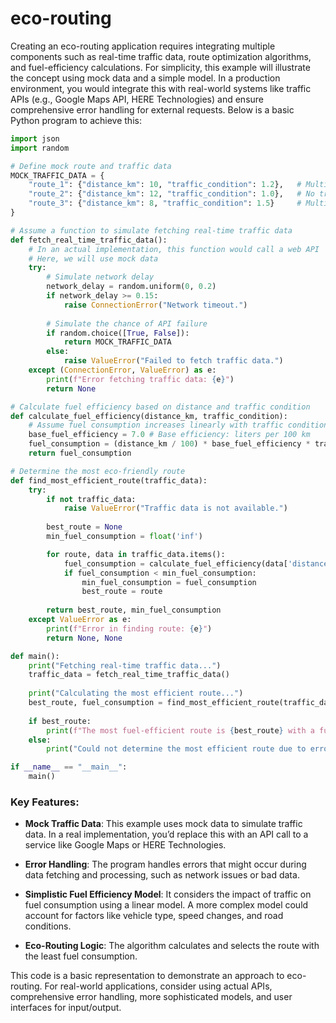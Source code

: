 # eco-routing

Creating an eco-routing application requires integrating multiple components such as real-time traffic data, route optimization algorithms, and fuel-efficiency calculations. For simplicity, this example will illustrate the concept using mock data and a simple model. In a production environment, you would integrate this with real-world systems like traffic APIs (e.g., Google Maps API, HERE Technologies) and ensure comprehensive error handling for external requests. Below is a basic Python program to achieve this:

```python
import json
import random

# Define mock route and traffic data
MOCK_TRAFFIC_DATA = {
    "route_1": {"distance_km": 10, "traffic_condition": 1.2},   # Multiplier for light traffic
    "route_2": {"distance_km": 12, "traffic_condition": 1.0},   # No traffic
    "route_3": {"distance_km": 8, "traffic_condition": 1.5}     # Multiplier for heavy traffic
}

# Assume a function to simulate fetching real-time traffic data
def fetch_real_time_traffic_data():
    # In an actual implementation, this function would call a web API
    # Here, we will use mock data
    try:
        # Simulate network delay
        network_delay = random.uniform(0, 0.2)
        if network_delay >= 0.15:
            raise ConnectionError("Network timeout.")
        
        # Simulate the chance of API failure
        if random.choice([True, False]):
            return MOCK_TRAFFIC_DATA
        else:
            raise ValueError("Failed to fetch traffic data.")
    except (ConnectionError, ValueError) as e:
        print(f"Error fetching traffic data: {e}")
        return None

# Calculate fuel efficiency based on distance and traffic condition
def calculate_fuel_efficiency(distance_km, traffic_condition):
    # Assume fuel consumption increases linearly with traffic condition
    base_fuel_efficiency = 7.0 # Base efficiency: liters per 100 km
    fuel_consumption = (distance_km / 100) * base_fuel_efficiency * traffic_condition
    return fuel_consumption

# Determine the most eco-friendly route
def find_most_efficient_route(traffic_data):
    try:
        if not traffic_data:
            raise ValueError("Traffic data is not available.")
        
        best_route = None
        min_fuel_consumption = float('inf')

        for route, data in traffic_data.items():
            fuel_consumption = calculate_fuel_efficiency(data['distance_km'], data['traffic_condition'])
            if fuel_consumption < min_fuel_consumption:
                min_fuel_consumption = fuel_consumption
                best_route = route
        
        return best_route, min_fuel_consumption
    except ValueError as e:
        print(f"Error in finding route: {e}")
        return None, None

def main():
    print("Fetching real-time traffic data...")
    traffic_data = fetch_real_time_traffic_data()
    
    print("Calculating the most efficient route...")
    best_route, fuel_consumption = find_most_efficient_route(traffic_data)
    
    if best_route:
        print(f"The most fuel-efficient route is {best_route} with a fuel consumption of {fuel_consumption:.2f} liters.")
    else:
        print("Could not determine the most efficient route due to errors.")

if __name__ == "__main__":
    main()
```

### Key Features:

- **Mock Traffic Data**: This example uses mock data to simulate traffic data. In a real implementation, you’d replace this with an API call to a service like Google Maps or HERE Technologies.

- **Error Handling**: The program handles errors that might occur during data fetching and processing, such as network issues or bad data.

- **Simplistic Fuel Efficiency Model**: It considers the impact of traffic on fuel consumption using a linear model. A more complex model could account for factors like vehicle type, speed changes, and road conditions.

- **Eco-Routing Logic**: The algorithm calculates and selects the route with the least fuel consumption.

This code is a basic representation to demonstrate an approach to eco-routing. For real-world applications, consider using actual APIs, comprehensive error handling, more sophisticated models, and user interfaces for input/output.